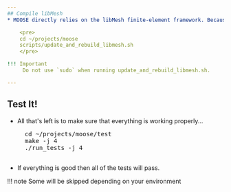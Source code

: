 ```yaml
---
## Compile libMesh
* MOOSE directly relies on the libMesh finite-element framework. Because of this strong tie MOOSE contains a particular version of libMesh that we have vetted for our users. We will periodically update that version (about once a month) so stay tuned to the MOOSE-users mailing list for those announcements. To pull down and compile this version of libMesh you simply need to run a script in MOOSE:

    <pre>
    cd ~/projects/moose
    scripts/update_and_rebuild_libmesh.sh
    </pre>

!!! Important
     Do not use `sudo` when running update_and_rebuild_libmesh.sh.

---
```

## Test It!
* All that's left is to make sure that everything is working properly...

    <pre>
    cd ~/projects/moose/test
    make -j 4
    ./run_tests -j 4
    </pre>

* If everything is good then all of the tests will pass.

!!! note
    Some will be skipped depending on your environment
    